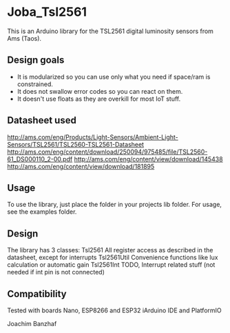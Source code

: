 # Joba_Tsl2561

This is an Arduino library for the TSL2561 digital luminosity sensors from Ams (Taos).

## Design goals
* It is modularized so you can use only what you need if space/ram is constrained.
* It does not swallow error codes so you can react on them.
* It doesn't use floats as they are overkill for most IoT stuff.

## Datasheet used
http://ams.com/eng/Products/Light-Sensors/Ambient-Light-Sensors/TSL2561/TSL2560-TSL2561-Datasheet
http://ams.com/eng/content/download/250094/975485/file/TSL2560-61_DS000110_2-00.pdf
http://ams.com/eng/content/view/download/145438
http://ams.com/eng/content/view/download/181895

## Usage
To use the library, just place the folder in your projects lib folder.
For usage, see the examples folder.

## Design
The library has 3 classes:
Tsl2561     All register access as described in the datasheet, except for interrupts
Tsl2561Util Convenience functions like lux calculation or automatic gain
Tsl2561Int  TODO, Interrupt related stuff (not needed if int pin is not connected)

## Compatibility
Tested with boards Nano, ESP8266 and ESP32 iArduino IDE and PlatformIO

Joachim Banzhaf
